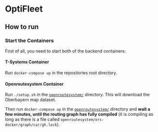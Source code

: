 # OptiFleet

## How to run

### Start the Containers

First of all, you need to start both of the backend containers:

#### T-Systems Container

Run `docker-compose up` in the repositories root directory.

#### Openroutesystem Container

Run `./setup.sh` in the [`openroutesystem/`](./openroutesystem/) directory.
This will download the Oberbayern map dataset.

Then run `docker-compose up` in the [`openroutesystem/`](./openroutesystem/)
directory and **wait a few minutes, until the routing graph has fully compiled**
(it is compiling as long as there is a file called `openroutesystem/ors-docker/graph/car/gh.lock`).
